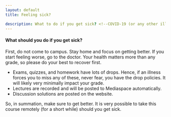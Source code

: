 ```yaml
---
layout: default
title: Feeling sick?

description: What to do if you get sick? <!--COVID-19 (or any other illness).-->
---
```


<!--Unfortunately, the COVID situation doesn't seem to end anytime soon but the good news is that we have vaccines that will *mostly* protect us. By being on campus, you are certifying that you are in full compliance with the [university's COVID policies](https://covid19.illinois.edu/). -->

<!--Even so, likely that a number of us will get sick during the semester. So the question is, -->

#### What should you do if you get sick?

First, do not come to campus. Stay home and focus on getting better. If you start feeling worse, go to the doctor. Your health matters more than any grade, so please do your best to recover first. 

* Exams, quizzes, and homework have lots of drops. Hence, if an illness forces you to miss any of these, never fear, you have the drop policies. It will likely very minimally impact your grade. 
* Lectures are recorded and will be posted to Mediaspace automatically. <!--We will post an annotated version of the lecture to Youtube as soon as I'm able to as well (within a couple of days). Additionally, Prof. Har-Peled has recorded a series of lectures that cover the material as well.-->
* Discussion solutions are posted on the website.  

So, in summation, make sure to get better. It is very possible to take this course remotely (for a short while) should you get sick. 
